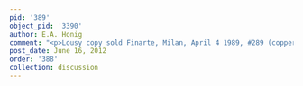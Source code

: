 ```yaml
---
pid: '389'
object_pid: '3390'
author: E.A. Honig
comment: "<p>Lousy copy sold Finarte, Milan, April 4 1989, #289 (copper, 16.5 x 23.5)</p>"
post_date: June 16, 2012
order: '388'
collection: discussion
---
```


